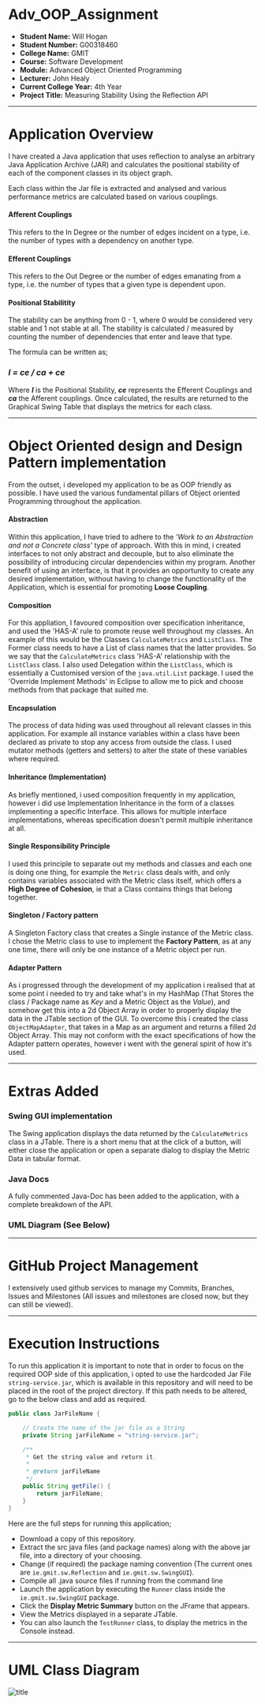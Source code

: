 # Adv_OOP_Assignment

- **Student Name:** Will Hogan
- **Student Number:** G00318460
- **College Name:** GMIT
- **Course:** Software Development
- **Module:** Advanced Object Oriented Programming
- **Lecturer:** John Healy
- **Current College Year:** 4th Year 
- **Project Title:** Measuring Stability Using the Reflection API

---

# Application Overview
I have created a Java application that uses reflection to analyse an arbitrary Java Application Archive (JAR) and calculates the positional stability of each of the component classes in its object graph. 

Each class within the Jar file is extracted and analysed and various performance metrics are calculated based on various couplings. 

#### Afferent Couplings 
This refers to the In Degree or the number of edges incident on a type, i.e. the number of
types with a dependency on another type.

#### Efferent Couplings
This refers to the Out Degree or the number of edges emanating from a type, i.e. the number
of types that a given type is dependent upon.

#### Positional Stabilitity
The stability can be anything from 0 - 1, where 0 would be considered very stable and 1 not stable at all.
The stability is calculated / measured by counting the number of dependencies that enter and leave that type. 

The formula can be written as; 

### _I = ce / ca + ce_
Where **_I_** is the Positional Stability, **_ce_** represents the Efferent Couplings and **_ca_** the Afferent couplings.
Once calculated, the results are returned to the Graphical Swing Table that displays the metrics for each class. 

---

# Object Oriented design and Design Pattern implementation

From the outset, i developed my application to be as OOP friendly as possible. I have used the various fundamental pillars of Object oriented Programming throughout the application.

#### Abstraction 
Within this application, I have tried to adhere to the _'Work to an Abstraction and not a Concrete class'_ type of approach.
With this in mind, i created interfaces to not only abstract and decouple, but to also eliminate the possibility of introducing circular dependencies within my program. Another benefit of using an interface, is that it provides an opportunity to create any desired implementation, without having to change the functionality of the Application, which is essential for promoting **Loose Coupling**.

#### Composition
For this appliation, I favoured composition over specification inheritance, and used the 'HAS-A' rule to promote reuse well throughout my classes. An example of this would be the Classes ```CalculateMetrics``` and ```ListClass```. The Former class needs to have a List of class names that the latter provides. So we say that the ```CalculateMetrics``` class 'HAS-A' relationship with the ```ListClass``` class. I also used Delegation within the ```ListClass```, which is essentially a Customised version of the ```java.util.List``` package. I used the 'Override Implement Methods' in Eclipse to allow me to pick and choose methods from that package that suited me. 

#### Encapsulation
The process of data hiding was used throughout all relevant classes in this application. For example all instance variables within a class have been declared as private to stop any access from outside the class. I used mutator methods (getters and setters) to alter the state of these variables where required. 

#### Inheritance (Implementation)
As briefly mentioned, i used composition frequently in my application, however i did use Implementation Inheritance in the form of a classes implementing a specific Interface. This allows for multiple interface implementations, whereas specification doesn't permit multiple inheritance at all. 

#### Single Responsibility Principle
I used this principle to separate out my methods and classes and each one is doing one thing, for example the ```Metric``` class deals with, and only contains variables associated with the Metric class itself, which offers a **High Degree of Cohesion**, ie that a Class contains things that belong together.  

#### Singleton / Factory pattern
A Singleton Factory class that creates a Single instance of the Metric class. I chose the Metric class to use to implement the **Factory Pattern**, as at any one time, there will only be one instance of a Metric object per run. 

#### Adapter Pattern
As i progressed through the development of my application i realised that at some point i needed to try and take what's in my HashMap (That Stores the class / Package name as _Key_ and a Metric Object as the _Value_), and somehow get this into a 2d Object Array in order to properly display the data in the JTable section of the GUI. To overcome this i created the class ```ObjectMapAdapter```, that takes in a Map as an argument and returns a filled 2d Object Array. This may not conform with the exact specifications of how the Adapter pattern operates, however i went with the general spirit of how it's used. 

---

# Extras Added

### Swing GUI implementation
The Swing application displays the data returned by the ```CalculateMetrics``` class in a JTable. There is a short menu that at the click of a button, will either close the application or open a separate dialog to display the Metric Data in tabular format. 

### Java Docs
A fully commented Java-Doc has been added to the application, with a complete breakdown of the API.  

### UML Diagram (See Below)

--- 

# GitHub Project Management

I extensively used github services to manage my Commits, Branches, Issues and Milestones (All issues and milestones are closed now, but they can still be viewed).

--- 

# Execution Instructions
To run this application it is important to note that in order to focus on the required OOP side of this application, i opted to use the hardcoded Jar File ```string-service.jar```, which is available in this repository and will need to be placed in the root of the project directory. If this path needs to be altered, go to the below class and add as required. 

```java
public class JarFileName {

	// Create the name of the jar file as a String
	private String jarFileName = "string-service.jar";

	/**
	 * Get the string value and return it.
	 * 
	 * @return jarFileName
	 */
	public String getFile() {
		return jarFileName;
	}
}
```

Here are the full steps for running this application;
- Download a copy of this repository.
- Extract the src java files (and package names) along with the above jar file, into a directory of your choosing. 
- Change (if required) the package naming convention (The current ones are ```ie.gmit.sw.Reflection``` and ```ie.gmit.sw.SwingGUI```). 
- Compile all .java source files if running from the command line
- Launch the application by executing the ```Runner``` class inside the ```ie.gmit.sw.SwingGUI``` package. 
- Click the **Display Metric Summary** button on the JFrame that appears. 
- View the Metrics displayed in a separate JTable. 
- You can also launch the ```TestRunner``` class, to display the metrics in the Console instead.  

--- 

# UML Class Diagram
![title](https://github.com/willhogan11/Adv_OOP_Assignment/blob/master/UML.png)
